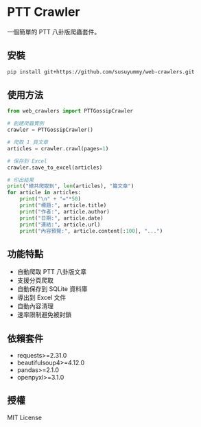 # PTT Crawler

一個簡單的 PTT 八卦版爬蟲套件。

## 安裝

```bash
pip install git+https://github.com/susuyummy/web-crawlers.git
```

## 使用方法

```python
from web_crawlers import PTTGossipCrawler

# 創建爬蟲實例
crawler = PTTGossipCrawler()

# 爬取 1 頁文章
articles = crawler.crawl(pages=1)

# 保存到 Excel
crawler.save_to_excel(articles)

# 印出結果
print("總共爬取到", len(articles), "篇文章")
for article in articles:
    print("\n" + "="*50)
    print("標題:", article.title)
    print("作者:", article.author)
    print("日期:", article.date)
    print("連結:", article.url)
    print("內容預覽:", article.content[:100], "...")
```

## 功能特點

- 自動爬取 PTT 八卦版文章
- 支援分頁爬取
- 自動保存到 SQLite 資料庫
- 導出到 Excel 文件
- 自動內容清理
- 速率限制避免被封鎖

## 依賴套件

- requests>=2.31.0
- beautifulsoup4>=4.12.0
- pandas>=2.1.0
- openpyxl>=3.1.0

## 授權

MIT License 